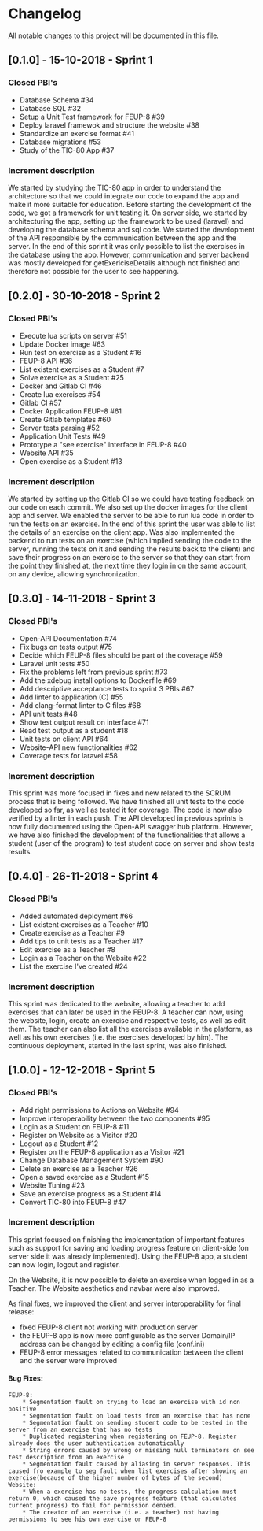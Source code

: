 # Changelog
All notable changes to this project will be documented in this file.


## [0.1.0] - 15-10-2018 - Sprint 1
### Closed PBI's
- Database Schema #34
- Database SQL #32
- Setup a Unit Test framework for FEUP-8 #39
- Deploy laravel framewok and structure the website #38
- Standardize an exercise format #41
- Database migrations #53
- Study of the TIC-80 App #37

### Increment description
We started by studying the TIC-80 app in order to understand the architecture so that we could integrate our code to expand the app and make it more suitable for education.
Before starting the development of the code, we got a framework for unit testing it.
On server side, we started by architecturing the app, setting up the framework to be used (laravel) and developing the database schema and sql code.
We started the development of the API responsible by the communication between the app and the server.
In the end of this sprint it was only possible to list the exercises in the database using the app. However, communication and server backend was mostly developed for getExericiseDetails although not finished and therefore not possible for the user to see happening.



## [0.2.0] - 30-10-2018 - Sprint 2
### Closed PBI's
- Execute lua scripts on server #51
- Update Docker image #63
- Run test on exercise as a Student #16
- FEUP-8 API #36
- List existent exercises as a Student #7
- Solve exercise as a Student #25
- Docker and Gitlab CI #46
- Create lua exercises #54
- Gitlab CI #57
- Docker Application FEUP-8 #61
- Create Gitlab templates #60
- Server tests parsing #52
- Application Unit Tests #49
- Prototype a "see exercise" interface in FEUP-8 #40
- Website API #35
- Open exercise as a Student #13

### Increment description
We started by setting up the Gitlab CI so we could have testing feedback on our code on each commit. We also set up the docker images for the client app and server. We enabled the server to be able to run lua code in order to run the tests on an exercise.
In the end of this sprint the user was able to list the details of an exercise on the client app. Was also implemented the backend to run tests on an exercise (which implied sending the code to the server, running the tests on it and sending the results back to the client) and save their progress on an exercise to the server so that they can start from the point they finished at, the next time they login in on the same account, on any device, allowing synchronization.



## [0.3.0] - 14-11-2018 - Sprint 3
### Closed PBI's
- Open-API Documentation #74
- Fix bugs on tests output #75
- Decide which FEUP-8 files should be part of the coverage #59
- Laravel unit tests #50
- Fix the problems left from previous sprint #73
- Add the xdebug install options to Dockerfile #69
- Add descriptive acceptance tests to sprint 3 PBIs #67
- Add linter to application (C) #55
- Add clang-format linter to C files #68 
- API unit tests #48
- Show test output result on interface #71
- Read test output as a student #18
- Unit tests on client API #64
- Website-API new functionalities #62
- Coverage tests for laravel #58

### Increment description
This sprint was more focused in fixes and new  related to the SCRUM process that is being followed. We have finished all unit tests to the code developed so far, as well as tested it for coverage.
The code is now also verified by a linter in each push.
The API developed in previous sprints is now fully documented using the Open-API swagger hub platform.
However, we have also finished the development of the functionalities that allows a student (user of the program) to test student code on server and show tests results.


## [0.4.0] - 26-11-2018 - Sprint 4
### Closed PBI's
- Added automated deployment #66
- List existent exercises as a Teacher #10
- Create exercise as a Teacher #9
- Add tips to unit tests as a Teacher #17
- Edit exercise as a Teacher #8
- Login as a Teacher on the Website #22
- List the exercise I've created #24

### Increment description
This sprint was dedicated to the website, allowing a teacher to add exercises that can later be used in the FEUP-8. A teacher can now, using the website, login, create an exercise and respective tests, as well as edit them. The teacher can also list all the exercises available in the platform, as well as his own exercises (i.e. the exercises developed by him).
The continuous deployment, started in the last sprint, was also finished.


## [1.0.0] - 12-12-2018 - Sprint 5
### Closed PBI's
- Add right permissions to Actions on Website #94
- Improve interoperability between the two components #95
- Login as a Student on FEUP-8 #11
- Register on Website as a Visitor #20
- Logout as a Student #12
- Register on the FEUP-8 application as a Visitor #21
- Change Database Management System #90
- Delete an exercise as a Teacher #26
- Open a saved exercise as a Student #15
- Website Tuning #23
- Save an exercise progress as a Student #14
- Convert TIC-80 into FEUP-8 #47

### Increment description
This sprint focused on finishing the implementation of important features such as support for saving and loading progress feature on client-side (on server side it was already implemented). Using the FEUP-8 app, a student can now login, logout and register.

On the Website, it is now possible to delete an exercise when logged in as a Teacher. The Website aesthetics and navbar were also improved.

As final fixes, we improved the client and server interoperability for final release:
* fixed FEUP-8 client not working with production server
* the FEUP-8 app is now more configurable as the server Domain/IP address can be changed by editing a config file (conf.ini)
* FEUP-8 error messages related to communication between the client and the server were improved

#### Bug Fixes:
	FEUP-8:
		* Segmentation fault on trying to load an exercise with id non positive
		* Segmentation fault on load tests from an exercise that has none
		* Segmentation fault on sending student code to be tested in the server from an exercise that has no tests
		* Duplicated registering when registering on FEUP-8. Register already does the user authentication automatically
		* String errors caused by wrong or missing null terminators on see test description from an exercise
		* Segmentation fault caused by aliasing in server responses. This caused fro example to seg fault when list exercises after showing an exercise(because of the higher number of bytes of the second)
	Website:
		* When a exercise has no tests, the progress calculation must return 0, which caused the save progress feature (that calculates current progress) to fail for permission denied.
		* The creator of an exercise (i.e. a teacher) not having permissions to see his own exercise on FEUP-8